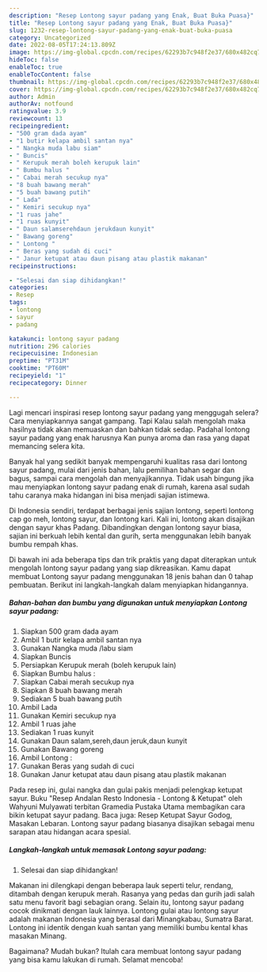 ```yaml
---
description: "Resep Lontong sayur padang yang Enak, Buat Buka Puasa}"
title: "Resep Lontong sayur padang yang Enak, Buat Buka Puasa}"
slug: 1232-resep-lontong-sayur-padang-yang-enak-buat-buka-puasa
category: Uncategorized
date: 2022-08-05T17:24:13.809Z
image: https://img-global.cpcdn.com/recipes/62293b7c948f2e37/680x482cq70/lontong-sayur-padang-foto-resep-utama.jpg
hideToc: false
enableToc: true
enableTocContent: false
thumbnail: https://img-global.cpcdn.com/recipes/62293b7c948f2e37/680x482cq70/lontong-sayur-padang-foto-resep-utama.jpg
cover: https://img-global.cpcdn.com/recipes/62293b7c948f2e37/680x482cq70/lontong-sayur-padang-foto-resep-utama.jpg
author: Admin
authorAv: notfound
ratingvalue: 3.9
reviewcount: 13
recipeingredient:
- "500 gram dada ayam"
- "1 butir kelapa ambil santan nya"
- " Nangka muda labu siam"
- " Buncis"
- " Kerupuk merah boleh kerupuk lain"
- " Bumbu halus "
- " Cabai merah secukup nya"
- "8 buah bawang merah"
- "5 buah bawang putih"
- " Lada"
- " Kemiri secukup nya"
- "1 ruas jahe"
- "1 ruas kunyit"
- " Daun salamserehdaun jerukdaun kunyit"
- " Bawang goreng"
- " Lontong "
- " Beras yang sudah di cuci"
- " Janur ketupat atau daun pisang atau plastik makanan"
recipeinstructions:

- "Selesai dan siap dihidangkan!"
categories:
- Resep
tags:
- lontong
- sayur
- padang

katakunci: lontong sayur padang 
nutrition: 296 calories
recipecuisine: Indonesian
preptime: "PT31M"
cooktime: "PT60M"
recipeyield: "1"
recipecategory: Dinner

---
```



Lagi mencari inspirasi resep lontong sayur padang yang menggugah selera? Cara menyiapkannya sangat gampang. Tapi Kalau salah mengolah maka hasilnya tidak akan memuaskan dan bahkan tidak sedap. Padahal lontong sayur padang yang enak harusnya Kan punya aroma dan rasa yang dapat memancing selera kita.


Banyak hal yang sedikit banyak mempengaruhi kualitas rasa dari lontong sayur padang, mulai dari jenis bahan, lalu pemilihan bahan segar dan bagus, sampai cara mengolah dan menyajikannya. Tidak usah bingung jika mau menyiapkan lontong sayur padang enak di rumah, karena asal sudah tahu caranya maka hidangan ini bisa menjadi sajian istimewa.

Di Indonesia sendiri, terdapat berbagai jenis sajian lontong, seperti lontong cap go meh, lontong sayur, dan lontong kari. Kali ini, lontong akan disajikan dengan sayur khas Padang. Dibandingkan dengan lontong sayur biasa, sajian ini berkuah lebih kental dan gurih, serta menggunakan lebih banyak bumbu rempah khas.


Di bawah ini ada beberapa tips dan trik praktis yang dapat diterapkan untuk mengolah lontong sayur padang yang siap dikreasikan. Kamu dapat membuat Lontong sayur padang menggunakan 18 jenis bahan dan 0 tahap pembuatan. Berikut ini langkah-langkah dalam menyiapkan hidangannya.

<!--inarticleads1-->

##### Bahan-bahan dan bumbu yang digunakan untuk menyiapkan Lontong sayur padang:

1. Siapkan 500 gram dada ayam
1. Ambil 1 butir kelapa ambil santan nya
1. Gunakan  Nangka muda /labu siam
1. Siapkan  Buncis
1. Persiapkan  Kerupuk merah (boleh kerupuk lain)
1. Siapkan  Bumbu halus :
1. Siapkan  Cabai merah secukup nya
1. Siapkan 8 buah bawang merah
1. Sediakan 5 buah bawang putih
1. Ambil  Lada
1. Gunakan  Kemiri secukup nya
1. Ambil 1 ruas jahe
1. Sediakan 1 ruas kunyit
1. Gunakan  Daun salam,sereh,daun jeruk,daun kunyit
1. Gunakan  Bawang goreng
1. Ambil  Lontong :
1. Gunakan  Beras yang sudah di cuci
1. Gunakan  Janur ketupat atau daun pisang atau plastik makanan


Pada resep ini, gulai nangka dan gulai pakis menjadi pelengkap ketupat sayur. Buku &#34;Resep Andalan Resto Indonesia - Lontong &amp; Ketupat&#34; oleh Wahyuni Mulyawati terbitan Gramedia Pustaka Utama membagikan cara bikin ketupat sayur padang. Baca juga: Resep Ketupat Sayur Godog, Masakan Lebaran. Lontong sayur padang biasanya disajikan sebagai menu sarapan atau hidangan acara spesial. 

<!--inarticleads2-->

##### Langkah-langkah untuk memasak Lontong sayur padang:


1. Selesai dan siap dihidangkan!

Makanan ini dilengkapi dengan beberapa lauk seperti telur, rendang, ditambah dengan kerupuk merah. Rasanya yang pedas dan gurih jadi salah satu menu favorit bagi sebagian orang. Selain itu, lontong sayur padang cocok dinikmati dengan lauk lainnya. Lontong gulai atau lontong sayur adalah makanan Indonesia yang berasal dari Minangkabau, Sumatra Barat. Lontong ini identik dengan kuah santan yang memiliki bumbu kental khas masakan Minang. 

Bagaimana? Mudah bukan? Itulah cara membuat lontong sayur padang yang bisa kamu lakukan di rumah. Selamat mencoba!
